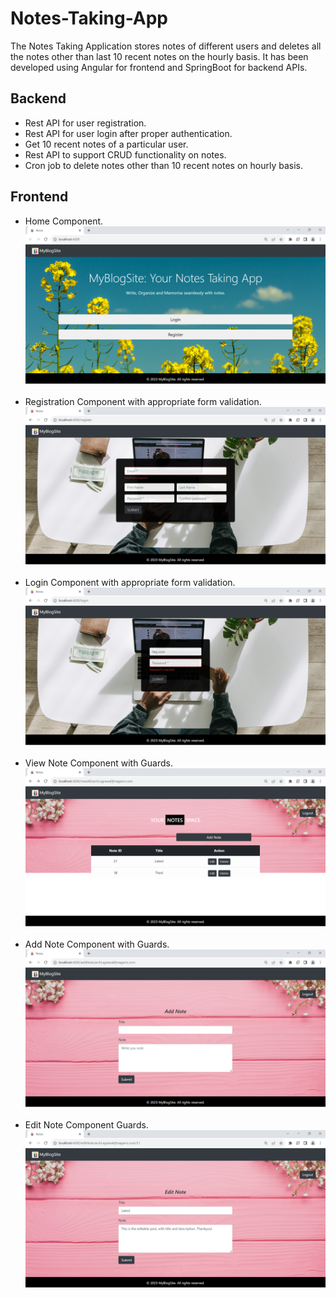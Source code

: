 # Notes-Taking-App

The Notes Taking Application stores notes of different users and deletes all the notes other than last 10 recent notes on the hourly basis. It has been developed using Angular for frontend and SpringBoot for backend APIs.

## Backend
<ul>
  <li>Rest API for user registration.</li>
  <li>Rest API for user login  after proper authentication.</li>
  <li>Get 10 recent notes of a particular user.</li>
  <li>Rest API to support CRUD functionality on notes.</li>
  <li>Cron job to delete notes other than 10 recent notes on hourly basis.</li>
</ul>

## Frontend
<ul>
  <li> Home Component.<br>
    <img src="./Frontend-Application/src/assets/Screenshot 2023-09-22 162350.png">
  </li><br>
  <li> Registration Component with appropriate form validation.<br>
    <img src="./Frontend-Application/src/assets/Screenshot 2023-09-22 162452.png">
  </li><br>
  <li>  Login Component with appropriate form validation.<br>
    <img src="./Frontend-Application/src/assets/Screenshot 2023-09-22 162436.png">
  </li><br>
  <li>  View Note Component with Guards.<br>
    <img src="./Frontend-Application/src/assets/Screenshot 2023-09-22 163943.png">
  </li><br>
  <li>  Add Note Component with Guards.<br>
    <img src="./Frontend-Application/src/assets/Screenshot 2023-09-22 163959.png">
  </li><br>
  <li>  Edit Note Component Guards.<br>
    <img src="./Frontend-Application/src/assets/Screenshot 2023-09-22 164042.png">
  </li><br>
</ul>
